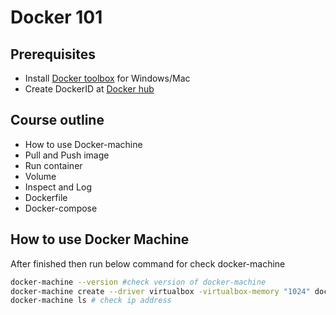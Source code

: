# Docker 101

## Prerequisites
* Install [Docker toolbox](https://docs.docker.com/toolbox/toolbox_install_windows/) for Windows/Mac
* Create DockerID at [Docker hub](https://hub.docker.com)

## Course outline
* How to use Docker-machine
* Pull and Push image
* Run container
* Volume
* Inspect and Log
* Dockerfile
* Docker-compose

## How to use Docker Machine

After finished then run below command for check docker-machine
```bash
docker-machine --version #check version of docker-machine
docker-machine create --driver virtualbox -virtualbox-memory "1024" docker101 # create new docker-machine
docker-machine ls # check ip address
```